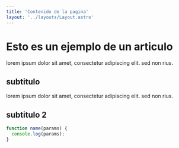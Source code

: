 ```yaml
---
title: 'Contenido de la pagina'
layout: '../layouts/Layout.astro'
---
```


# Esto es un ejemplo de un articulo

lorem ipsum dolor sit amet, consectetur adipiscing elit. sed non rius.

## subtitulo

lorem ipsum dolor sit amet, consectetur adipiscing elit. sed non rius.

## subtitulo 2

```javascript
function name(params) {
  console.log(params);
}
```
